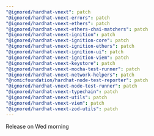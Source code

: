 ```yaml
---
"@ignored/hardhat-vnext": patch
"@ignored/hardhat-vnext-errors": patch
"@ignored/hardhat-vnext-ethers": patch
"@ignored/hardhat-vnext-ethers-chai-matchers": patch
"@ignored/hardhat-vnext-ignition": patch
"@ignored/hardhat-vnext-ignition-core": patch
"@ignored/hardhat-vnext-ignition-ethers": patch
"@ignored/hardhat-vnext-ignition-ui": patch
"@ignored/hardhat-vnext-ignition-viem": patch
"@ignored/hardhat-vnext-keystore": patch
"@ignored/hardhat-vnext-mocha-test-runner": patch
"@ignored/hardhat-vnext-network-helpers": patch
"@nomicfoundation/hardhat-node-test-reporter": patch
"@ignored/hardhat-vnext-node-test-runner": patch
"@ignored/hardhat-vnext-typechain": patch
"@ignored/hardhat-vnext-utils": patch
"@ignored/hardhat-vnext-viem": patch
"@ignored/hardhat-vnext-zod-utils": patch
---
```


Release on Wed morning
